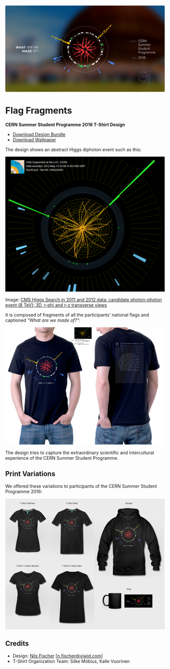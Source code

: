 ![Flag Fragments](Header.png)

# Flag Fragments

**CERN Summer Student Programme 2016 T-Shirt Design**

- [Download Design Bundle](https://github.com/knly/cern-flag-fragments-shirt/archive/master.zip)
- [Download Wallpaper](https://github.com/knly/cern-flag-fragments-shirt/raw/master/Wallpaper.png)

The design shows an abstract Higgs diphoton event such as this:

![Higgs diphoton event](higgs_diphoton_event.png)

Image: [CMS Higgs Search in 2011 and 2012 data: candidate photon-photon event (8 TeV): 3D, r-phi and r-z transverse views](https://cds.cern.ch/record/1606503)

It is composed of fragments of all the participants' national flags and captioned _"What are we made of?"_:

![T-Shirt](Overview/T-Shirt.png)

The design tries to capture the extraordinary scientific and intercultural experience of the CERN Summer Student Programme.


## Print Variations

We offered these variations to participants of the CERN Summer Student Programme 2016:

![Variations](Overview/Variations.png)


## Credits

- Design: [Nils Fischer](https://github.com/knly) [[n.fischer@viwid.com](mailto:n.fischer@viwid.com)]
- T-Shirt Organization Team: Silke Möbius, Kalle Vuorinen

